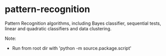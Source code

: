 # pattern-recognition
Pattern Recognition algorithms, including Bayes classifier, sequential tests, linear and quadratic classifiers and data clustering.

Note:
- Run from root dir with 'python -m source.package.script'
